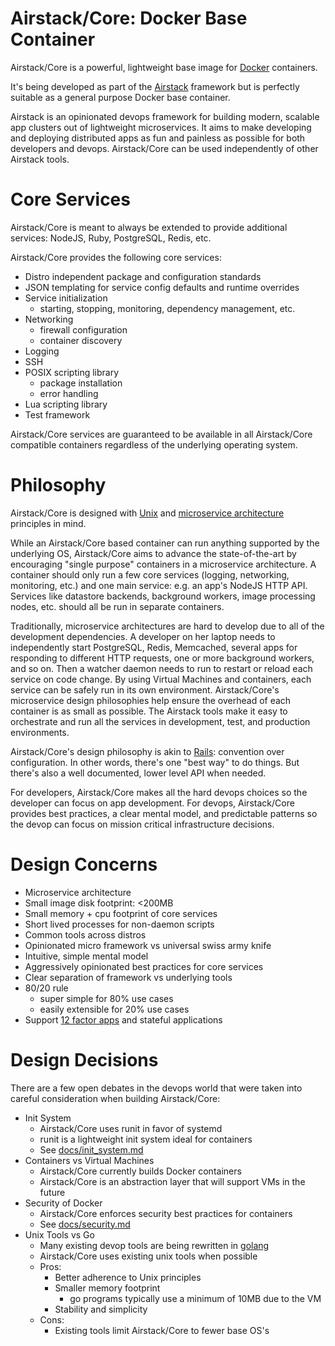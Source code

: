 # Airstack/Core: Docker Base Container

Airstack/Core is a powerful, lightweight base image for
[Docker](https://www.docker.com/) containers.

It's being developed as part of the [Airstack](http://www.airstack.io)
framework but is perfectly suitable as a general purpose Docker base container.

Airstack is an opinionated devops framework for building modern, scalable app
clusters out of lightweight microservices. It aims to make developing and
deploying distributed apps as fun and painless as possible for both developers
and devops. Airstack/Core can be used independently of other Airstack tools.

# Core Services

Airstack/Core is meant to always be extended to provide additional services:
NodeJS, Ruby, PostgreSQL, Redis, etc.

Airstack/Core provides the following core services:

- Distro independent package and configuration standards
- JSON templating for service config defaults and runtime overrides
- Service initialization
  - starting, stopping, monitoring, dependency management, etc.
- Networking
  - firewall configuration
  - container discovery
- Logging
- SSH
- POSIX scripting library
  - package installation
  - error handling
- Lua scripting library
- Test framework

Airstack/Core services are guaranteed to be available in all Airstack/Core compatible
containers regardless of the underlying operating system.


# Philosophy

Airstack/Core is designed with
[Unix](http://en.wikipedia.org/wiki/Unix_philosophy) and
[microservice architecture](http://en.wikipedia.org/wiki/Service-oriented_architecture)
principles in mind.

While an Airstack/Core based container can run anything supported by the underlying
OS, Airstack/Core aims to advance the state-of-the-art by encouraging "single purpose"
containers in a microservice architecture. A container should only run a few
core services (logging, networking, monitoring, etc.) and one main service:
e.g. an app's NodeJS HTTP API. Services like datastore backends, background
workers, image processing nodes, etc. should all be run in separate containers.

Traditionally, microservice architectures are hard to develop due to all of the
development dependencies. A developer on her laptop needs to independently
start PostgreSQL, Redis, Memcached, several apps for responding to different
HTTP requests, one or more background workers, and so on. Then a watcher daemon
needs to run to restart or reload each service on code change. By using Virtual
Machines and containers, each service can be safely run in its own environment.
Airstack/Core's microservice design philosophies help ensure the overhead of each
container is as small as possible. The Airstack tools make it easy to
orchestrate and run all the services in development, test, and production
environments.

Airstack/Core's design philosophy is akin to
[Rails](http://en.wikipedia.org/wiki/Ruby_on_Rails#Philosophy_and_design):
convention over configuration. In other words, there's one "best way" to do
things. But there's also a well documented, lower level API when needed.

For developers, Airstack/Core makes all the hard devops choices so the developer can
focus on app development. For devops, Airstack/Core provides best practices, a clear
mental model, and predictable patterns so the devop can focus on mission
critical infrastructure decisions.

# Design Concerns

- Microservice architecture
- Small image disk footprint: <200MB
- Small memory + cpu footprint of core services
- Short lived processes for non-daemon scripts
- Common tools across distros
- Opinionated micro framework vs universal swiss army knife
- Intuitive, simple mental model
- Aggressively opinionated best practices for core services
- Clear separation of framework vs underlying tools
- 80/20 rule
  - super simple for 80% use cases
  - easily extensible for 20% use cases
- Support [12 factor apps](http://12factor.net/) and stateful applications


# Design Decisions

There are a few open debates in the devops world that were taken into careful
consideration when building Airstack/Core:

- Init System
  - Airstack/Core uses runit in favor of systemd
  - runit is a lightweight init system ideal for containers
  - See [docs/init_system.md](docs/init_system.md)
- Containers vs Virtual Machines
  - Airstack/Core currently builds Docker containers
  - Airstack/Core is an abstraction layer that will support VMs in the future
- Security of Docker
  - Airstack/Core enforces security best practices for containers
  - See [docs/security.md](docs/security.md)
- Unix Tools vs Go
  - Many existing devop tools are being rewritten in [golang](http://golang.org/)
  - Airstack/Core uses existing unix tools when possible
  - Pros:
    - Better adherence to Unix principles
    - Smaller memory footprint
      - go programs typically use a minimum of 10MB due to the VM
    - Stability and simplicity
  - Cons:
    - Existing tools limit Airstack/Core to fewer base OS's

